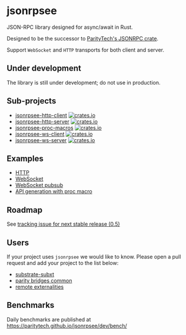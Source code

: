 # jsonrpsee

JSON-RPC library designed for async/await in Rust.

Designed to be the successor to [ParityTech's JSONRPC crate](https://github.com/paritytech/jsonrpc/).

Support `WebSocket` and `HTTP` transports for both client and server.

## Under development

The library is still under development; do not use in production.

## Sub-projects
- [jsonrpsee-http-client](./http-client) [![crates.io][http-client-image]][http-client-url]
- [jsonrpsee-http-server](./http-server) [![crates.io][http-server-image]][http-server-url]
- [jsonrpsee-proc-macros](./proc-macros) [![crates.io][proc-macros-image]][proc-macros-url]
- [jsonrpsee-ws-client](./ws-client) [![crates.io][ws-client-image]][ws-client-url]
- [jsonrpsee-ws-server](./http-server) [![crates.io][ws-server-image]][ws-server-url]

[http-client-image]: https://img.shields.io/crates/v/jsonrpsee-http-client.svg
[http-client-url]: https://crates.io/crates/jsonrpsee-http-client
[http-server-image]: https://img.shields.io/crates/v/jsonrpsee-http-server.svg
[http-server-url]: https://crates.io/crates/jsonrpsee-http-server
[proc-macros-url]: https://crates.io/crates/jsonrpsee-proc-macros
[proc-macros-image]: https://img.shields.io/crates/v/jsonrpsee-proc-macros.svg
[ws-client-image]: https://img.shields.io/crates/v/jsonrpsee-ws-client.svg
[ws-client-url]: https://crates.io/crates/jsonrpsee-ws-client
[ws-server-image]: https://img.shields.io/crates/v/jsonrpsee-ws-server.svg
[ws-server-url]: https://crates.io/crates/jsonrpsee-ws-server

## Examples

- [HTTP](./examples/http.rs)
- [WebSocket](./examples/ws.rs)
- [WebSocket pubsub](./examples/ws_subscription.rs)
- [API generation with proc macro](./examples/proc_macro.rs)

## Roadmap

See [tracking issue for next stable release (0.5)](https://github.com/paritytech/jsonrpsee/issues/492)

## Users

If your project uses `jsonrpsee` we would like to know. Please open a pull request and add your project to the list below:
- [substrate-subxt](https://github.com/paritytech/substrate-subxt)
- [parity bridges common](https://github.com/paritytech/parity-bridges-common)
- [remote externalities](https://github.com/paritytech/substrate/tree/master/utils/frame/remote-externalities)

## Benchmarks

Daily benchmarks are published at https://paritytech.github.io/jsonrpsee/dev/bench/
